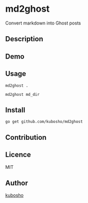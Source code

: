 md2ghost
========

Convert markdown into Ghost posts

## Description

## Demo

## Usage

```
md2ghost .
```

```
md2ghost md_dir
```

## Install

```
go get github.com/kubosho/md2ghost
```

## Contribution

## Licence

MIT

## Author

[kubosho](https://github.com/kubosho)

